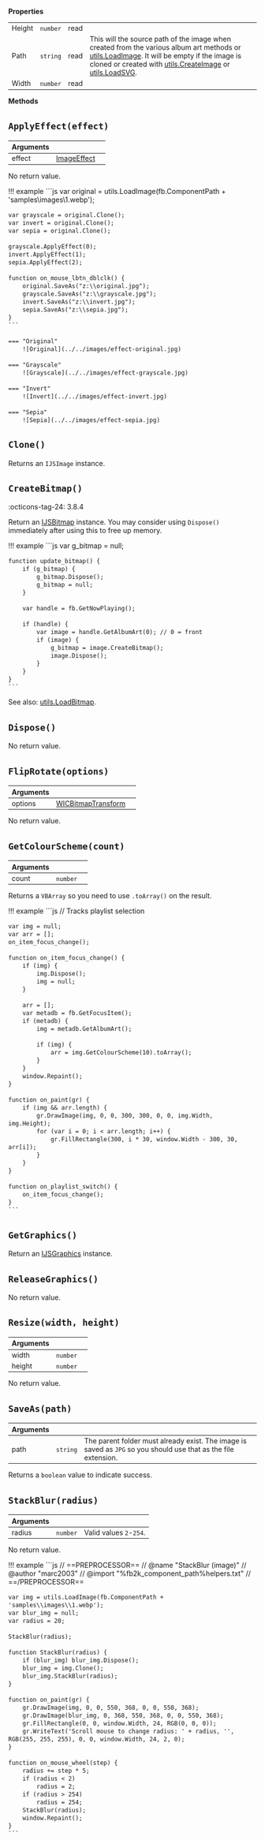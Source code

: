 **Properties**

|||||
|---|---|---|---|
|Height|`number`|read|
|Path|`string`|read|This will the source path of the image when created from the various album art methods or [utils.LoadImage](../namespaces/utils.md#utilsloadimagepath-max_size). It will be empty if the image is cloned or created with [utils.CreateImage](../namespaces/utils.md#utilscreateimagewidth-height) or [utils.LoadSVG](../namespaces/utils.md#utilsloadsvgpath_or_xml-max_width).|
|Width|`number`|read|

**Methods**

## `ApplyEffect(effect)`
|Arguments|||
|---|---|---|
|effect|[ImageEffect](../flags.md#imageeffect)|

No return value.

!!! example
	```js
	var original = utils.LoadImage(fb.ComponentPath + 'samples\\images\\1.webp');

	var grayscale = original.Clone();
	var invert = original.Clone();
	var sepia = original.Clone();

	grayscale.ApplyEffect(0);
	invert.ApplyEffect(1);
	sepia.ApplyEffect(2);

	function on_mouse_lbtn_dblclk() {
		original.SaveAs("z:\\original.jpg");
		grayscale.SaveAs("z:\\grayscale.jpg");
		invert.SaveAs("z:\\invert.jpg");
		sepia.SaveAs("z:\\sepia.jpg");
	}
	```

	=== "Original"
		![Original](../../images/effect-original.jpg)

	=== "Grayscale"
		![Grayscale](../../images/effect-grayscale.jpg)

	=== "Invert"
		![Invert](../../images/effect-invert.jpg)

	=== "Sepia"
		![Sepia](../../images/effect-sepia.jpg)

## `Clone()`
Returns an `IJSImage` instance.

## `CreateBitmap()`
:octicons-tag-24: 3.8.4

Return an [IJSBitmap](IJSBitmap.md) instance. You may consider using `Dispose()` immediately after
using this to free up memory.

!!! example
	```js
	var g_bitmap = null;

	function update_bitmap() {
		if (g_bitmap) {
			g_bitmap.Dispose();
			g_bitmap = null;
		}

		var handle = fb.GetNowPlaying();

		if (handle) {
			var image = handle.GetAlbumArt(0); // 0 = front
			if (image) {
				g_bitmap = image.CreateBitmap();
				image.Dispose();
			}
		}
	}
	```

See also: [utils.LoadBitmap](../namespaces/utils.md#utilsloadbitmappath-max_size).

## `Dispose()`
No return value.

## `FlipRotate(options)`
|Arguments|||
|---|---|---|
|options|[WICBitmapTransform](../flags.md#wicbitmaptransform)|

No return value.

## `GetColourScheme(count)`
|Arguments|||
|---|---|---|
|count|`number`|

Returns a `VBArray` so you need to use `.toArray()` on the result.

!!! example
	```js
	// Tracks playlist selection

	var img = null;
	var arr = [];
	on_item_focus_change();

	function on_item_focus_change() {
		if (img) {
			img.Dispose();
			img = null;
		}

		arr = [];
		var metadb = fb.GetFocusItem();
		if (metadb) {
			img = metadb.GetAlbumArt();

			if (img) {
				arr = img.GetColourScheme(10).toArray();
			}
		}
		window.Repaint();
	}

	function on_paint(gr) {
		if (img && arr.length) {
			gr.DrawImage(img, 0, 0, 300, 300, 0, 0, img.Width, img.Height);
			for (var i = 0; i < arr.length; i++) {
				gr.FillRectangle(300, i * 30, window.Width - 300, 30, arr[i]);
			}
		}
	}

	function on_playlist_switch() {
		on_item_focus_change();
	}
	```

## `GetGraphics()`
Return an [IJSGraphics](IJSGraphics.md) instance.

## `ReleaseGraphics()`
No return value.

## `Resize(width, height)`
|Arguments|||
|---|---|---|
|width|`number`|
|height|`number`|

No return value.

## `SaveAs(path)`
|Arguments|||
|---|---|---|
|path|`string`|The parent folder must already exist. The image is saved as `JPG` so you should use that as the file extension.|

Returns a `boolean` value to indicate success.

## `StackBlur(radius)`
|Arguments|||
|---|---|---|
|radius|`number`|Valid values `2`-`254`.|

No return value.

!!! example
	```js
	// ==PREPROCESSOR==
	// @name "StackBlur (image)"
	// @author "marc2003"
	// @import "%fb2k_component_path%helpers.txt"
	// ==/PREPROCESSOR==

	var img = utils.LoadImage(fb.ComponentPath + 'samples\\images\\1.webp');
	var blur_img = null;
	var radius = 20;

	StackBlur(radius);

	function StackBlur(radius) {
		if (blur_img) blur_img.Dispose();
		blur_img = img.Clone();
		blur_img.StackBlur(radius);
	}

	function on_paint(gr) {
		gr.DrawImage(img, 0, 0, 550, 368, 0, 0, 550, 368);
		gr.DrawImage(blur_img, 0, 368, 550, 368, 0, 0, 550, 368);
		gr.FillRectangle(0, 0, window.Width, 24, RGB(0, 0, 0));
		gr.WriteText('Scroll mouse to change radius: ' + radius, '', RGB(255, 255, 255), 0, 0, window.Width, 24, 2, 0);
	}

	function on_mouse_wheel(step) {
		radius += step * 5;
		if (radius < 2)
			radius = 2;
		if (radius > 254)
			radius = 254;
		StackBlur(radius);
		window.Repaint();
	}
	```
